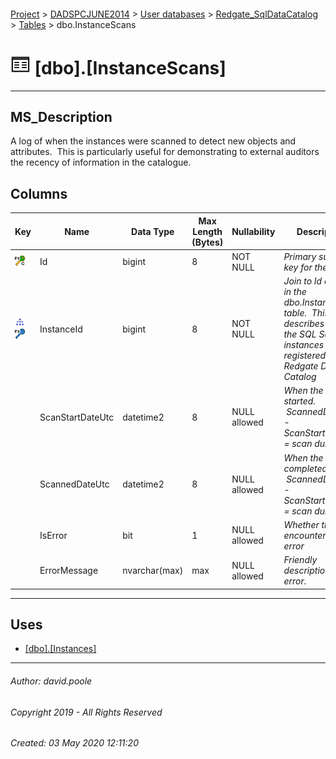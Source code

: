 #### 

[Project](../../../../readme.md) > [DADSPCJUNE2014](../../../readme.md) > [User databases](../../readme.md) > [Redgate_SqlDataCatalog](../readme.md) > [Tables](Tables.md) > dbo.InstanceScans

# ![Tables](../../../../Images/Table32.png) [dbo].[InstanceScans]

---

## <a name="#description"></a>MS_Description

A log of when the instances were scanned to detect new objects and attributes.  This is particularly useful for demonstrating to external auditors the recency of information in the catalogue.

## <a name="#columns"></a>Columns

| Key | Name | Data Type | Max Length (Bytes) | Nullability | Description |
|---|---|---|---|---|---|
| [![Cluster Primary Key PK_InstanceScans: Id](../../../../Images/pkcluster.png)](#indexes) | Id | bigint | 8 | NOT NULL | _Primary surrogate key for the scan._ |
| [![Indexes IX_InstanceScans_InstanceId](../../../../Images/Index.png)](#indexes)[![Foreign Keys FK_InstanceScans_Instances_InstanceId: [dbo].[Instances].InstanceId](../../../../Images/fk.png)](#foreignkeys) | InstanceId | bigint | 8 | NOT NULL | _Join to Id column in the dbo.Instances table.  This describes Lists the SQL Server instances registered in the Redgate Data Catalog_ |
|  | ScanStartDateUtc | datetime2 | 8 | NULL allowed | _When the scan started.  ScannedDateUtc - ScanStartDateUtc = scan duration_ |
|  | ScannedDateUtc | datetime2 | 8 | NULL allowed | _When the scan completed.  ScannedDateUtc - ScanStartDateUtc = scan duration_ |
|  | IsError | bit | 1 | NULL allowed | _Whether the scan encountered an error_ |
|  | ErrorMessage | nvarchar(max) | max | NULL allowed | _Friendly description of the error._ |


---

## <a name="#uses"></a>Uses

* [[dbo].[Instances]](Instances.md)


---

###### Author:  david.poole

###### Copyright 2019 - All Rights Reserved

###### Created: 03 May 2020 12:11:20

